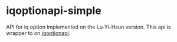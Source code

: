 # iqoptionapi-simple
API for iq option implemented on the Lu-Yi-Hsun version.
This api is wrapper to on [iqoptionapi](https://github.com/iqoptionapi/iqoptionapi).